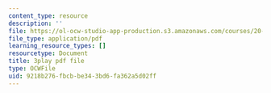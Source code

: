 ```yaml
---
content_type: resource
description: ''
file: https://ol-ocw-studio-app-production.s3.amazonaws.com/courses/20-219-becoming-the-next-bill-nye-writing-and-hosting-the-educational-show-january-iap-2015/9218b276fbcbbe343bd6fa362a5d02ff_3HnHQXWIFd4.pdf
file_type: application/pdf
learning_resource_types: []
resourcetype: Document
title: 3play pdf file
type: OCWFile
uid: 9218b276-fbcb-be34-3bd6-fa362a5d02ff
---
```


